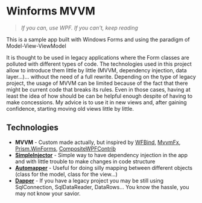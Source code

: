 # Winforms MVVM

> *If you can, use WPF. If you can't, keep reading*

This is a sample app built with Windows Forms and using the paradigm of Model-View-ViewModel

It is thought to be used in legacy applications where the Form classes are polluted with different types of code.
The technologies used in this project allow to introduce them little by little (MVVM, dependency injection, data layer...)... without the need of a full rewrite.
Depending on the type of legacy project, the usage of MVVM can be limited because of the fact that there might be current code that breaks its rules.
Even in those cases, having at least the idea of how should be can be helpful enough despite of having to make concessions.
My advice is to use it in new views and, after gaining confidence, starting moving old views little by little.


## Technologies
- **MVVM** - Custom made actually, but inspired by [WFBind](https://github.com/mareklinka/WFBind), [MvvmFx](https://github.com/MvvmFx/MvvmFx), [Prism.WinForms](https://github.com/imasm/Prism.WinForms), [CompositeWPFContrib](http://compositewpfcontrib.codeplex.com/)
- **[SimpleInjector](https://simpleinjector.org/)** - Simple way to have dependency injection in the app and with little trouble to make changes in code structure
- **[Automapper](https://automapper.org/)** - Useful for doing silly mapping between different objects (class for the model, class for the view...)
- **[Dapper](https://stackexchange.github.io/Dapper/)** - If you have a legacy project you may be still using SqlConnection, SqlDataReader, DataRows... You know the hassle, you may not know your savior.